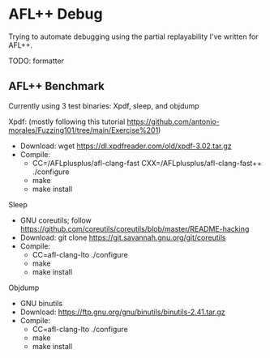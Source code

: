 # AFL++ Debug
Trying to automate debugging using the partial replayability I've written for AFL++.

TODO: formatter

## AFL++ Benchmark
Currently using 3 test binaries: Xpdf, sleep, and objdump

Xpdf: (mostly following this tutorial https://github.com/antonio-morales/Fuzzing101/tree/main/Exercise%201)
 - Download: wget https://dl.xpdfreader.com/old/xpdf-3.02.tar.gz
 - Compile:
   - CC=/AFLplusplus/afl-clang-fast CXX=/AFLplusplus/afl-clang-fast++ ./configure
   - make
   - make install

Sleep
 - GNU coreutils; follow https://github.com/coreutils/coreutils/blob/master/README-hacking
 - Download: git clone https://git.savannah.gnu.org/git/coreutils
 - Compile: 
   - CC=afl-clang-lto ./configure 
   - make
   - make install

Objdump
 - GNU binutils
 - Download: https://ftp.gnu.org/gnu/binutils/binutils-2.41.tar.gz
 - Compile:	
   - CC=afl-clang-lto ./configure
   - make
   - make install
